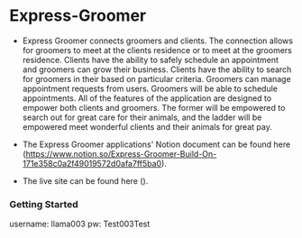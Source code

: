 # Express-Groomer

- Express Groomer connects groomers and clients.  The connection allows for groomers to meet at the clients residence or to meet at the groomers residence.  Clients have the ability to safely schedule an appointment and groomers can grow their business. Clients have the ability to search for groomers in their based on particular criteria. Groomers can manage appointment requests from users. Groomers will be able to schedule appointments. All of the features of the application are designed to empower both clients and groomers. The former will be empowered to search out for great care for their animals, and the ladder will be empowered meet wonderful clients and their animals for great pay.

- The Express Groomer applications' Notion document can be found here (https://www.notion.so/Express-Groomer-Build-On-171e358c0a2f49019572d0afa7ff5ba0).

- The live site can be found here ().


### Getting Started
  username: llama003 
  pw: Test003Test
